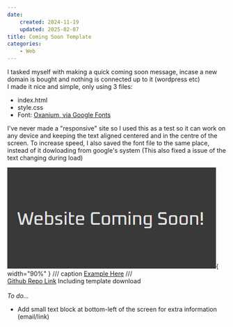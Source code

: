 ```yaml
---
date: 
    created: 2024-11-19
    updated: 2025-02-07
title: Coming Soon Template
categories:
    - Web
---
```


I tasked myself with making a quick coming soon message, incase a new domain is bought and nothing is connected up to it (wordpress etc)
<br>
I made it nice and simple, only using 3 files:

- index.html
- style.css
- Font: [Oxanium, via Google Fonts](https://fonts.google.com/specimen/Oxanium)

I've never made a "responsive" site so I used this as a test so it can work on any device and keeping the text aligned centered and in the centre of the screen. To increase speed, I also saved the font file to the same place, instead of it dowloading from google's system (This also fixed a issue of the text changing during load)

![Preview](/images/comingsoon.png){ width="90%" }
/// caption
[Example Here](https://warmolabs.tf/coming-soon-template/)
///
<br>
[Github Repo Link](https://github.com/MrWarmo/coming-soon-template) Including template download
<br>
<br>
*To do...*

- Add small text block at bottom-left of the screen for extra information (email/link)
